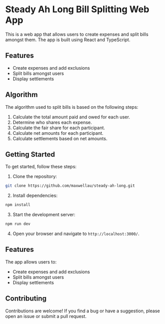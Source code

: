 # Steady Ah Long Bill Splitting Web App

This is a web app that allows users to create expenses and split bills amongst them.
The app is built using React and TypeScript.

## Features

-   Create expenses and add exclusions
-   Split bills amongst users
-   Display settlements

## Algorithm

The algorithm used to split bills is based on the following steps:

1. Calculate the total amount paid and owed for each user.
2. Determine who shares each expense.
3. Calculate the fair share for each participant.
4. Calculate net amounts for each participant.
5. Calculate settlements based on net amounts.

## Getting Started

To get started, follow these steps:

1. Clone the repository:

```bash
git clone https://github.com/maxwellau/steady-ah-long.git
```

2. Install dependencies:

```bash
npm install
```

3. Start the development server:

```bash
npm run dev
```

4. Open your browser and navigate to `http://localhost:3000/`.

## Features

The app allows users to:

-   Create expenses and add exclusions
-   Split bills amongst users
-   Display settlements

## Contributing

Contributions are welcome! If you find a bug or have a suggestion, please open an issue or submit a pull request.
